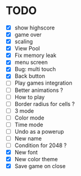 # TODO
- [x] show highscore
- [x] game over
- [x] scaling
- [x] View Pool
- [x] Fix memory leak
- [x] menu screen
- [x] Bug: multi touch
- [x] Back button
- [ ] Play games integration
- [ ] Better animations ?
- [ ] How to play
- [ ] Border radius for cells ?
- [ ] 3 mode
- [ ] Color mode
- [ ] Time mode
- [ ] Undo as a powerup
- [ ] New name
- [ ] Condition for 2048 ?
- [x] New font
- [x] New color theme
- [x] Save game on close
